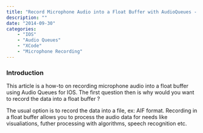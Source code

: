 ```yaml
---
title: "Record Microphone Audio into a Float Buffer with AudioQueues - #IOSDEV"
description: ""
date: "2014-09-30"
categories:
    - "IOS"
    - "Audio Queues"
    - "XCode"
    - "Microphone Recording"
---
```

### Introduction ###
This article is a how-to on recording microphone audio into a float buffer using Audio Queues for IOS. The first question then is why would you want to record the data into a float buffer ?

The usual option is to record the data into a file, ex: AIF format. Recording in a float buffer allows you to process the audio data for needs like visualiations, futher processing with algorithms, speech recognition etc.

